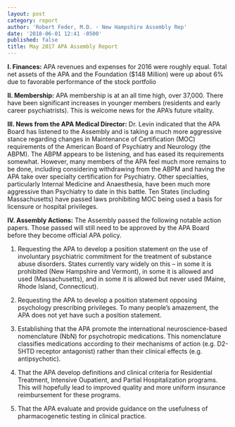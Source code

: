 ```yaml
---
layout: post
category: report
author: 'Robert Feder, M.D. - New Hampshire Assembly Rep'
date: '2018-06-01 12:41 -0500'
published: false
title: May 2017 APA Assembly Report
---
```

**I. Finances:**  APA revenues and expenses for 2016 were roughly equal. Total net assets of the APA and the Foundation ($148 Million) were up about 6% due to favorable performance of the stock portfolio

**II. Membership:** APA membership is at an all time high, over 37,000.  There have been significant increases in younger members (residents and early career psychiatrists). This is welcome news for the APA’s future vitality.

**III. News from the APA Medical Director:** Dr. Levin indicated that the APA Board has listened to the Assembly and is taking a much more aggressive stance regarding changes in Maintenance of Certification (MOC) requirements of the American Board of Psychiatry and Neurology (the ABPM). The ABPM appears to be listening, and has eased its requirements somewhat. However, many members of the APA feel much more remains to be done, including considering withdrawing from the ABPM and having the APA take over specialty certification for Psychiatry.  Other specialties, particularly Internal Medicine and Anaesthesia, have been much more aggressive than Psychiatry to date in this battle.  Ten States (including Massachusetts) have passed laws prohibiting MOC being used a basis for licensure or hospital privileges.

**IV. Assembly Actions:** The Assembly passed the following notable action papers. Those passed will still need to be approved by the APA Board before they become official APA policy.

1. Requesting the APA to develop a position statement on the use of involuntary psychiatric commitment for the treatment of substance abuse disorders. States currently vary widely on this – in some it is prohibited (New Hampshire and Vermont), in some it is allowed and used (Massachusetts), and in some it is allowed but never used (Maine, Rhode Island, Connecticut).

2. Requesting the APA to develop a position statement opposing psychology prescribing privileges. To many people’s amazement, the APA does not yet have such a position statement.

3. Establishing that the APA promote the international neuroscience-based nomenclature (NbN) for psychotropic medications.  This nomenclature classifies medications according to their mechanisms of action (e.g. D2-5HTD receptor antagonist) rather than their clinical effects (e.g. antipsychotic).

4. That the APA develop definitions and clinical criteria for Residential Treatment, Intensive Oupatient, and Partial Hospitalization programs.  This will hopefully lead to improved quality and more uniform insurance reimbursement for these programs.

5. That the APA evaluate and provide guidance on the usefulness of pharmacogenetic testing in clinical practice.